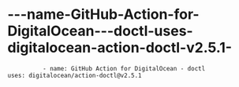 # ---name-GitHub-Action-for-DigitalOcean---doctl-uses-digitalocean-action-doctl-v2.5.1-
              - name: GitHub Action for DigitalOcean - doctl                 uses: digitalocean/action-doctl@v2.5.1             
